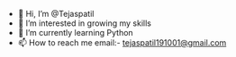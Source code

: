 - 👋 Hi, I’m @Tejaspatil
- 👀 I’m interested in growing my skills
- 🌱 I’m currently learning Python
- 📫 How to reach me email:- tejaspatil191001@gmail.com 

<!---
Tejaspatil1910/Tejaspatil1910 is a ✨ special ✨ repository because its `README.md` (this file) appears on your GitHub profile.
You can click the Preview link to take a look at your changes.
--->
